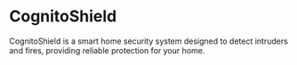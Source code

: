 # CognitoShield
CognitoShield is a smart home security system designed to detect intruders and fires, providing reliable protection for your home.